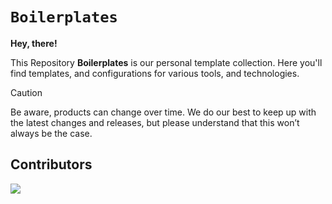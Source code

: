 # `Boilerplates`

**Hey, there!**

This Repository **Boilerplates** is our personal template collection. Here you'll find templates, and configurations for various tools, and technologies.

> [!CAUTION]
> Be aware, products can change over time. We do our best to keep up with the latest changes and releases, but please understand that this won’t always be the case.


## Contributors

<a href="https://github.com/Blinking-Light-Labs/boilerplates/graphs/contributors">
  <img src="https://contrib.rocks/image?repo=Blinking-Light-Labs/boilerplates" />
</a>
